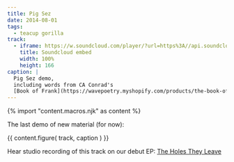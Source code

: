 ```yaml
---
title: Pig Sez
date: 2014-08-01
tags:
  - teacup gorilla
track:
  - iframe: https://w.soundcloud.com/player/?url=https%3A//api.soundcloud.com/tracks/159477906&amp;color=ff0000&amp;auto_play=false&amp;hide_related=false&amp;show_comments=true&amp;show_user=true&amp;show_reposts=false
    title: Soundcloud embed
    width: 100%
    height: 166
caption: |
  Pig Sez demo,
  including words from CA Conrad's
  [Book of Frank](https://wavepoetry.myshopify.com/products/the-book-of-frank)
---
```

{% import "content.macros.njk" as content %}

The last demo of new material (for now):

{{ content.figure(
  track,
  caption
) }}

Hear studio recording of this track
on our debut EP:
[The Holes They Leave](/2015/07/09/holes-they-leave/)
